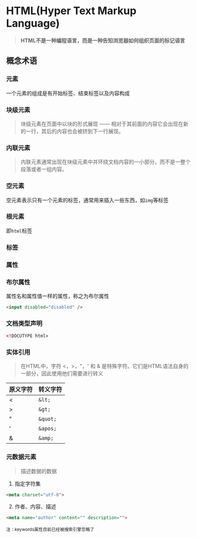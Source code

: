 # HTML(Hyper Text Markup Language)

> **HTML不是一种编程语言，而是一种告知浏览器如何组织页面的标记语言**

## 概念术语

### 元素

一个元素的组成是有开始标签、结束标签以及内容构成

### 块级元素
> 块级元素在页面中以块的形式展现 —— 相对于其前面的内容它会出现在新的一行，其后的内容也会被挤到下一行展现。

### 内联元素
> 内联元素通常出现在块级元素中并环绕文档内容的一小部分，而不是一整个段落或者一组内容。

### 空元素
空元素表示只有一个元素的标签，通常用来插入一些东西，如`img`等标签

### 根元素
即`html`标签

### 标签

### 属性

### 布尔属性
属性名和属性值一样的属性，称之为布尔属性

```html
<input disabled="disabled" />
```

### 文档类型声明
```html
<!DOCUTYPE html>
```

### 实体引用
> 在HTML中，字符 <，>，"，' 和 & 是特殊字符。它们是HTML语法自身的一部分，因此使用他们需要进行转义

原义字符 | 转义字符
  |-|-|
  <	| `&lt;`
  >	| `&gt;`
  "	| `&quot;`
  '	| `&apos;`
  &	| `&amp;`

### 元数据<meta>元素
> 描述数据的数据

1. 指定字符集
```html
<meta charset="utf-8">
```

2. 作者、内容、描述
```html
<meta name="author" content="" description="">
```
<small>注：keywords属性目前已经被搜索引擎忽略了</small>
